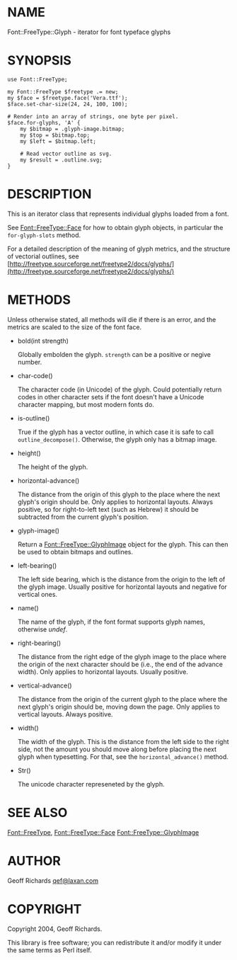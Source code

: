 # NAME

Font::FreeType::Glyph - iterator for font typeface glyphs

# SYNOPSIS

    use Font::FreeType;

    my Font::FreeType $freetype .= new;
    my $face = $freetype.face('Vera.ttf');
    $face.set-char-size(24, 24, 100, 100);

    # Render into an array of strings, one byte per pixel.
    $face.for-glyphs, 'A' {
        my $bitmap = .glyph-image.bitmap;
        my $top = $bitmap.top;
        my $left = $bitmap.left;

        # Read vector outline as svg.
        my $result = .outline.svg;
    }

# DESCRIPTION

This is an iterator class that represents individual glyphs loaded from a font.

See [Font::FreeType::Face](Face.md) for how to obtain glyph objects, in particular the `for-glyph-slots` method.

For a detailed description of the meaning of glyph metrics, and
the structure of vectorial outlines,
see [http://freetype.sourceforge.net/freetype2/docs/glyphs/](http://freetype.sourceforge.net/freetype2/docs/glyphs/)

# METHODS

Unless otherwise stated, all methods will die if there is an error,
and the metrics are scaled to the size of the font face.

- bold(int strength)

    Globally embolden the glyph. `strength` can be a positive or negive number.

- char-code()

    The character code (in Unicode) of the glyph.  Could potentially
    return codes in other character sets if the font doesn't have a Unicode
    character mapping, but most modern fonts do.

- is-outline()

    True if the glyph has a vector outline, in which case it is safe to
    call `outline_decompose()`.  Otherwise, the glyph only has a bitmap
    image.

- height()

    The height of the glyph.

- horizontal-advance()

    The distance from the origin of this glyph to the place where the next
    glyph's origin should be.  Only applies to horizontal layouts.  Always
    positive, so for right-to-left text (such as Hebrew) it should be
    subtracted from the current glyph's position.

- glyph-image()

    Return a [Font::FreeType::GlyphImage](GlyphImage.pm) object for the glyph.
    This can then be used to obtain bitmaps and outlines.

- left-bearing()

    The left side bearing, which is the distance from the origin to
    the left of the glyph image.  Usually positive for horizontal layouts
    and negative for vertical ones.

- name()

    The name of the glyph, if the font format supports glyph names,
    otherwise _undef_.

- right-bearing()

    The distance from the right edge of the glyph image to the place where
    the origin of the next character should be (i.e., the end of the
    advance width).  Only applies to horizontal layouts.  Usually positive.

- vertical-advance()

    The distance from the origin of the current glyph to the place where
    the next glyph's origin should be, moving down the page.  Only applies
    to vertical layouts.  Always positive.

- width()

    The width of the glyph.  This is the distance from the left
    side to the right side, not the amount you should move along before
    placing the next glyph when typesetting.  For that, see
    the `horizontal_advance()` method.

- Str()

    The unicode character represeneted by the glyph.

# SEE ALSO

[Font::FreeType](../../../README.md),
[Font::FreeType::Face](Face.md)
[Font::FreeType::GlyphImage](GlyphImage.md)

# AUTHOR

Geoff Richards <qef@laxan.com>

# COPYRIGHT

Copyright 2004, Geoff Richards.

This library is free software; you can redistribute it and/or
modify it under the same terms as Perl itself.
